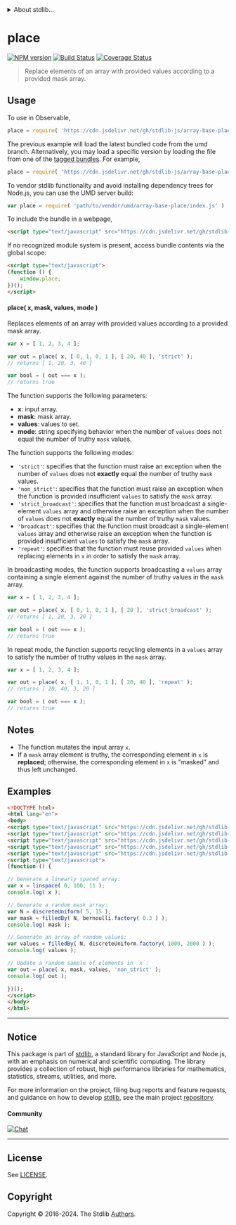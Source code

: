 <!--

@license Apache-2.0

Copyright (c) 2024 The Stdlib Authors.

Licensed under the Apache License, Version 2.0 (the "License");
you may not use this file except in compliance with the License.
You may obtain a copy of the License at

   http://www.apache.org/licenses/LICENSE-2.0

Unless required by applicable law or agreed to in writing, software
distributed under the License is distributed on an "AS IS" BASIS,
WITHOUT WARRANTIES OR CONDITIONS OF ANY KIND, either express or implied.
See the License for the specific language governing permissions and
limitations under the License.

-->


<details>
  <summary>
    About stdlib...
  </summary>
  <p>We believe in a future in which the web is a preferred environment for numerical computation. To help realize this future, we've built stdlib. stdlib is a standard library, with an emphasis on numerical and scientific computation, written in JavaScript (and C) for execution in browsers and in Node.js.</p>
  <p>The library is fully decomposable, being architected in such a way that you can swap out and mix and match APIs and functionality to cater to your exact preferences and use cases.</p>
  <p>When you use stdlib, you can be absolutely certain that you are using the most thorough, rigorous, well-written, studied, documented, tested, measured, and high-quality code out there.</p>
  <p>To join us in bringing numerical computing to the web, get started by checking us out on <a href="https://github.com/stdlib-js/stdlib">GitHub</a>, and please consider <a href="https://opencollective.com/stdlib">financially supporting stdlib</a>. We greatly appreciate your continued support!</p>
</details>

# place

[![NPM version][npm-image]][npm-url] [![Build Status][test-image]][test-url] [![Coverage Status][coverage-image]][coverage-url] <!-- [![dependencies][dependencies-image]][dependencies-url] -->

> Replace elements of an array with provided values according to a provided mask array.



<section class="usage">

## Usage

To use in Observable,

```javascript
place = require( 'https://cdn.jsdelivr.net/gh/stdlib-js/array-base-place@umd/browser.js' )
```
The previous example will load the latest bundled code from the umd branch. Alternatively, you may load a specific version by loading the file from one of the [tagged bundles](https://github.com/stdlib-js/array-base-place/tags). For example,

```javascript
place = require( 'https://cdn.jsdelivr.net/gh/stdlib-js/array-base-place@v0.1.1-umd/browser.js' )
```

To vendor stdlib functionality and avoid installing dependency trees for Node.js, you can use the UMD server build:

```javascript
var place = require( 'path/to/vendor/umd/array-base-place/index.js' )
```

To include the bundle in a webpage,

```html
<script type="text/javascript" src="https://cdn.jsdelivr.net/gh/stdlib-js/array-base-place@umd/browser.js"></script>
```

If no recognized module system is present, access bundle contents via the global scope:

```html
<script type="text/javascript">
(function () {
    window.place;
})();
</script>
```

#### place( x, mask, values, mode )

Replaces elements of an array with provided values according to a provided mask array.

```javascript
var x = [ 1, 2, 3, 4 ];

var out = place( x, [ 0, 1, 0, 1 ], [ 20, 40 ], 'strict' );
// returns [ 1, 20, 3, 40 ]

var bool = ( out === x );
// returns true
```

The function supports the following parameters:

-   **x**: input array.
-   **mask**: mask array.
-   **values**: values to set.
-   **mode**: string specifying behavior when the number of `values` does not equal the number of truthy `mask` values.

The function supports the following modes:

-   `'strict'`: specifies that the function must raise an exception when the number of `values` does not **exactly** equal the number of truthy `mask` values.
-   `'non_strict'`: specifies that the function must raise an exception when the function is provided insufficient `values` to satisfy the `mask` array.
-   `'strict_broadcast'`: specifies that the function must broadcast a single-element `values` array and otherwise raise an exception when the number of `values` does not **exactly** equal the number of truthy `mask` values.
-   `'broadcast'`: specifies that the function must broadcast a single-element `values` array and otherwise raise an exception when the function is provided insufficient `values` to satisfy the `mask` array.
-   `'repeat'`: specifies that the function must reuse provided `values` when replacing elements in `x` in order to satisfy the `mask` array.

In broadcasting modes, the function supports broadcasting a `values` array containing a single element against the number of truthy values in the `mask` array.

```javascript
var x = [ 1, 2, 3, 4 ];

var out = place( x, [ 0, 1, 0, 1 ], [ 20 ], 'strict_broadcast' );
// returns [ 1, 20, 3, 20 ]

var bool = ( out === x );
// returns true
```

In repeat mode, the function supports recycling elements in a `values` array to satisfy the number of truthy values in the `mask` array.

```javascript
var x = [ 1, 2, 3, 4 ];

var out = place( x, [ 1, 1, 0, 1 ], [ 20, 40 ], 'repeat' );
// returns [ 20, 40, 3, 20 ]

var bool = ( out === x );
// returns true
```

</section>

<!-- /.usage -->

<section class="notes">

## Notes

-   The function mutates the input array `x`.
-   If a `mask` array element is truthy, the corresponding element in `x` is **replaced**; otherwise, the corresponding element in `x` is "masked" and thus left unchanged.

</section>

<!-- /.notes -->

<section class="examples">

## Examples

<!-- eslint no-undef: "error" -->

```html
<!DOCTYPE html>
<html lang="en">
<body>
<script type="text/javascript" src="https://cdn.jsdelivr.net/gh/stdlib-js/array-base-filled-by@umd/browser.js"></script>
<script type="text/javascript" src="https://cdn.jsdelivr.net/gh/stdlib-js/random-base-discrete-uniform@umd/browser.js"></script>
<script type="text/javascript" src="https://cdn.jsdelivr.net/gh/stdlib-js/random-base-bernoulli@umd/browser.js"></script>
<script type="text/javascript" src="https://cdn.jsdelivr.net/gh/stdlib-js/array-base-linspace@umd/browser.js"></script>
<script type="text/javascript" src="https://cdn.jsdelivr.net/gh/stdlib-js/array-base-place@umd/browser.js"></script>
<script type="text/javascript">
(function () {

// Generate a linearly spaced array:
var x = linspace( 0, 100, 11 );
console.log( x );

// Generate a random mask array:
var N = discreteUniform( 5, 15 );
var mask = filledBy( N, bernoulli.factory( 0.3 ) );
console.log( mask );

// Generate an array of random values:
var values = filledBy( N, discreteUniform.factory( 1000, 2000 ) );
console.log( values );

// Update a random sample of elements in `x`:
var out = place( x, mask, values, 'non_strict' );
console.log( out );

})();
</script>
</body>
</html>
```

</section>

<!-- /.examples -->

<!-- Section for related `stdlib` packages. Do not manually edit this section, as it is automatically populated. -->

<section class="related">

</section>

<!-- /.related -->

<!-- Section for all links. Make sure to keep an empty line after the `section` element and another before the `/section` close. -->


<section class="main-repo" >

* * *

## Notice

This package is part of [stdlib][stdlib], a standard library for JavaScript and Node.js, with an emphasis on numerical and scientific computing. The library provides a collection of robust, high performance libraries for mathematics, statistics, streams, utilities, and more.

For more information on the project, filing bug reports and feature requests, and guidance on how to develop [stdlib][stdlib], see the main project [repository][stdlib].

#### Community

[![Chat][chat-image]][chat-url]

---

## License

See [LICENSE][stdlib-license].


## Copyright

Copyright &copy; 2016-2024. The Stdlib [Authors][stdlib-authors].

</section>

<!-- /.stdlib -->

<!-- Section for all links. Make sure to keep an empty line after the `section` element and another before the `/section` close. -->

<section class="links">

[npm-image]: http://img.shields.io/npm/v/@stdlib/array-base-place.svg
[npm-url]: https://npmjs.org/package/@stdlib/array-base-place

[test-image]: https://github.com/stdlib-js/array-base-place/actions/workflows/test.yml/badge.svg?branch=v0.1.1
[test-url]: https://github.com/stdlib-js/array-base-place/actions/workflows/test.yml?query=branch:v0.1.1

[coverage-image]: https://img.shields.io/codecov/c/github/stdlib-js/array-base-place/main.svg
[coverage-url]: https://codecov.io/github/stdlib-js/array-base-place?branch=main

<!--

[dependencies-image]: https://img.shields.io/david/stdlib-js/array-base-place.svg
[dependencies-url]: https://david-dm.org/stdlib-js/array-base-place/main

-->

[chat-image]: https://img.shields.io/gitter/room/stdlib-js/stdlib.svg
[chat-url]: https://app.gitter.im/#/room/#stdlib-js_stdlib:gitter.im

[stdlib]: https://github.com/stdlib-js/stdlib

[stdlib-authors]: https://github.com/stdlib-js/stdlib/graphs/contributors

[umd]: https://github.com/umdjs/umd
[es-module]: https://developer.mozilla.org/en-US/docs/Web/JavaScript/Guide/Modules

[deno-url]: https://github.com/stdlib-js/array-base-place/tree/deno
[deno-readme]: https://github.com/stdlib-js/array-base-place/blob/deno/README.md
[umd-url]: https://github.com/stdlib-js/array-base-place/tree/umd
[umd-readme]: https://github.com/stdlib-js/array-base-place/blob/umd/README.md
[esm-url]: https://github.com/stdlib-js/array-base-place/tree/esm
[esm-readme]: https://github.com/stdlib-js/array-base-place/blob/esm/README.md
[branches-url]: https://github.com/stdlib-js/array-base-place/blob/main/branches.md

[stdlib-license]: https://raw.githubusercontent.com/stdlib-js/array-base-place/main/LICENSE

</section>

<!-- /.links -->
